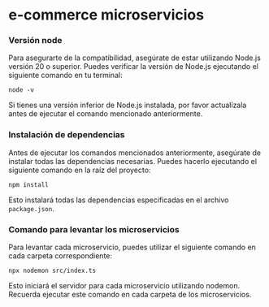 # e-commerce microservicios

### Versión node

Para asegurarte de la compatibilidad, asegúrate de estar utilizando Node.js versión 20 o superior. Puedes verificar la versión de Node.js ejecutando el siguiente comando en tu terminal:

```
node -v
```

Si tienes una versión inferior de Node.js instalada, por favor actualízala antes de ejecutar el comando mencionado anteriormente.

### Instalación de dependencias

Antes de ejecutar los comandos mencionados anteriormente, asegúrate de instalar todas las dependencias necesarias. Puedes hacerlo ejecutando el siguiente comando en la raíz del proyecto:

```
npm install
```

Esto instalará todas las dependencias especificadas en el archivo `package.json`.


### Comando para levantar los microservicios

Para levantar cada microservicio, puedes utilizar el siguiente comando en cada carpeta correspondiente:

```
npx nodemon src/index.ts
```

Esto iniciará el servidor para cada microservicio utilizando nodemon. Recuerda ejecutar este comando en cada carpeta de los microservicios.